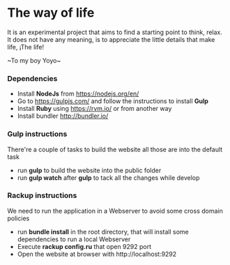 # The way of life

It is an experimental project that aims to find a starting point to think, relax. It does not have any meaning, is to appreciate the little details that make life, ¡The life!

~To my boy Yoyo~

### Dependencies

- Install __NodeJs__ from https://nodejs.org/en/
- Go to https://gulpjs.com/ and follow the instructions to install __Gulp__
- Install __Ruby__ using https://rvm.io/ or from another way
- Install bundler http://bundler.io/

### Gulp instructions

There're a couple of tasks to build the website all those are into the default task

* run __gulp__ to build the website into the public folder
* run __gulp watch__ after __gulp__ to tack all the changes while develop

### Rackup instructions

We need to run the application in a Webserver to avoid some cross domain policies

* run __bundle install__ in the root directory, that will install some dependencies to run a local Webserver
* Execute __rackup config.ru__ that open 9292 port
* Open the website at browser with http://localhost:9292
